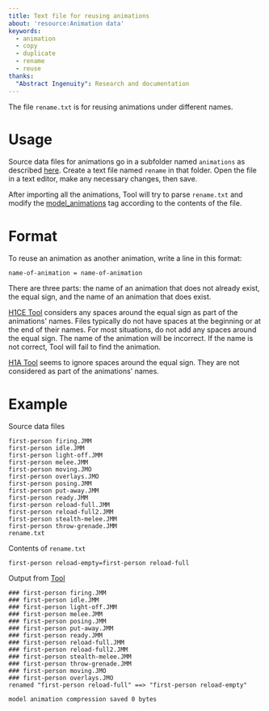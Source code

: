 ```yaml
---
title: Text file for reusing animations
about: 'resource:Animation data'
keywords: 
  - animation
  - copy
  - duplicate
  - rename
  - reuse
thanks:
  "Abstract Ingenuity": Research and documentation
---
```


The file `rename.txt` is for reusing animations under different names.

# Usage

Source data files for animations go in a subfolder named `animations` as described [here](~tool#animation-compilation). Create a text file named `rename` in that folder. Open the file in a text editor, make any necessary changes, then save.

After importing all the animations, Tool will try to parse `rename.txt` and modify the [model_animations](~) tag according to the contents of the file.

# Format

To reuse an animation as another animation, write a line in this format:
```
name-of-animation = name-of-animation
```

There are three parts: the name of an animation that does not already exist, the equal sign, and the name of an animation that does exist.

[H1CE Tool](~tool) considers any spaces around the equal sign as part of the animations' names. Files typically do not have spaces at the beginning or at the end of their names. For most situations, do not add any spaces around the equal sign. The name of the animation will be incorrect. If the name is not correct, Tool will fail to find the animation. 

[H1A Tool](~h1a-tool) seems to ignore spaces around the equal sign. They are not considered as part of the animations' names. 

# Example

Source data files
```
first-person firing.JMM
first-person idle.JMM
first-person light-off.JMM
first-person melee.JMM
first-person moving.JMO
first-person overlays.JMO
first-person posing.JMM
first-person put-away.JMM
first-person ready.JMM
first-person reload-full.JMM
first-person reload-full2.JMM
first-person stealth-melee.JMM
first-person throw-grenade.JMM
rename.txt
```

Contents of `rename.txt`
```
first-person reload-empty=first-person reload-full
```

Output from [Tool](~tool#animation-compilation)
```
### first-person firing.JMM
### first-person idle.JMM
### first-person light-off.JMM
### first-person melee.JMM
### first-person posing.JMM
### first-person put-away.JMM
### first-person ready.JMM
### first-person reload-full.JMM
### first-person reload-full2.JMM
### first-person stealth-melee.JMM
### first-person throw-grenade.JMM
### first-person moving.JMO
### first-person overlays.JMO
renamed "first-person reload-full" ==> "first-person reload-empty"

model animation compression saved 0 bytes
```
